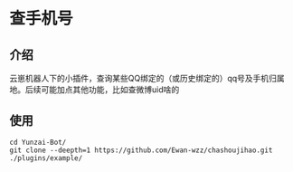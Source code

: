 # 查手机号
## 介绍
云崽机器人下的小插件，查询某些QQ绑定的（或历史绑定的）qq号及手机归属地。后续可能加点其他功能，比如查微博uid啥的
## 使用
```
cd Yunzai-Bot/
git clone --deepth=1 https://github.com/Ewan-wzz/chashoujihao.git ./plugins/example/
```
